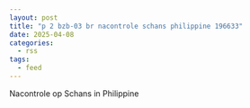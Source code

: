 ```yaml
---
layout: post
title: "p 2 bzb-03 br nacontrole schans philippine 196633"
date: 2025-04-08
categories: 
  - rss
tags: 
  - feed
---
```


Nacontrole op Schans in Philippine
